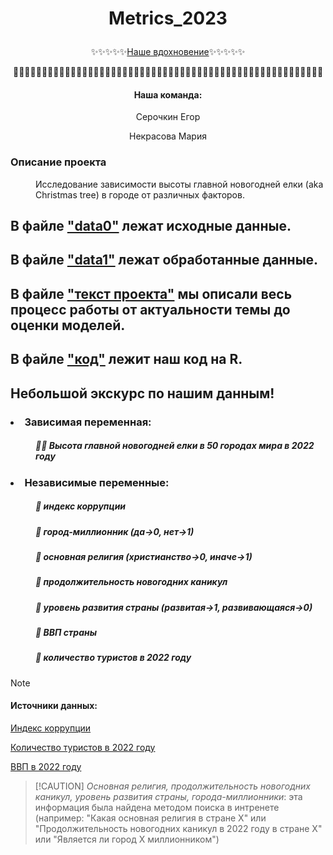 # <p align="center">Metrics_2023</p>
<p align="center">✨✨✨✨✨<a href="https://www.youtube.com/watch?v=sewFjYlgb3s" target="_blank">Наше вдохновение</a>✨✨✨✨✨</p>

<p align="center">🎄🎄🎄🎄🎄🎄🎄🎄🎄🎄🎄🎄🎄🎄🎄🎄🎄🎄🎄🎄🎄🎄🎄🎄🎄🎄🎄🎄🎄🎄🎄🎄🎄🎄🎄🎄🎄🎄🎄🎄🎄🎄🎄🎄🎄🎄🎄🎄🎄🎄🎄🎄🎄🎄</p>
 
#### <p align="center">Наша команда:</p>
<p align="center">Серочкин Егор </p>
<p align="center"> Некрасова Мария </p>

 ### Описание проекта
 <dl>
   <dd>Исследование зависимости высоты главной новогодней елки (aka Christmas tree) в городе от различных факторов.</dd> 
 </dl>

##  В файле <a href="https://github.com/marianek26/Metrics_2023/blob/main/data0.csv" target="_blank">"data0"</a> лежат исходные данные.
##  В файле <a href="https://github.com/marianek26/Metrics_2023/blob/main/data1.csv" target="_blank">"data1"</a> лежат обработанные данные.
##  В файле <a href="https://github.com/marianek26/Metrics_2023/blob/main/текст%20проект.docx" target="_blank">"текст проекта"</a> мы описали весь процесс работы от актуальности темы до оценки моделей.
##  В файле <a href="https://github.com/marianek26/Metrics_2023/blob/main/код%20готовый.R" target="_blank">"код"</a> лежит наш код на R.

## Небольшой экскурс по нашим данным!
 ### <li> Зависимая переменная: </li>
 <dl>
   
  ##### <dd>🎅🏻 Высота главной новогодней елки в 50 городах мира в 2022 году</dd> 
 </dl>
 
 ### <li> Независимые переменные: </li>
 <dl> 
   
 #####   <dd>🎄 индекс коррупции</dd>
 #####   <dd>🎄 город-миллионник (да->0, нет->1)</dd>
 #####   <dd>🎄 основная религия (христианство->0, иначе->1)</dd> 
 #####   <dd>🎄 продолжительность новогодних каникул</dd> 
 #####   <dd>🎄 уровень развития страны (развитая->1, развивающаяся->0)</dd> 
 #####   <dd>🎄 ВВП страны</dd>
 #####   <dd>🎄 количество туристов в 2022 году</dd>
 <dl>

> [!NOTE]
> #### Источники данных:
> 
> <a href="https://images.transparencycdn.org/images/Report_CPI2022_English.pdf" target="_blank">Индекс коррупции</a>
>
> <a href="https://www.unwto.org/tourism-statistics/key-tourism-statistics" target="_blank">Количество туристов в 2022 году</a>
>
> <a href="https://data.worldbank.org/indicator/NY.GDP.MKTP.CD" target="_blank">ВВП в 2022 году</a>

>  [!CAUTION]
> _Основная религия, продолжительность новогодних каникул, уровень развития страны, города-миллионники_: эта информация была найдена методом поиска в интренете (например: "Какая основная религия в стране Х" или "Продолжительность новогодних каникул в 2022 году в стране Х" или "Является ли город Х миллионником")
